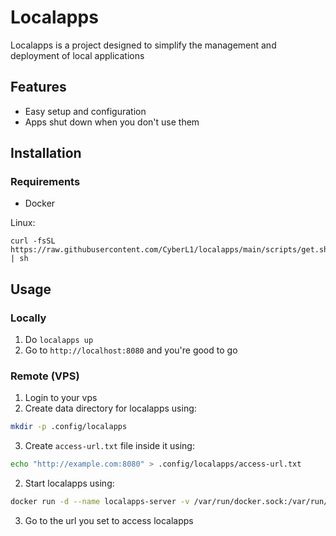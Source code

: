 # Localapps

Localapps is a project designed to simplify the management and deployment of local applications

## Features

- Easy setup and configuration
- Apps shut down when you don't use them

## Installation

### Requirements
 - Docker

Linux:
  ```
  curl -fsSL https://raw.githubusercontent.com/CyberL1/localapps/main/scripts/get.sh | sh
  ```

## Usage

### Locally

1. Do `localapps up`
2. Go to `http://localhost:8080` and you're good to go

### Remote (VPS)

1. Login to your vps
2. Create data directory for localapps using:
  ```bash
  mkdir -p .config/localapps
  ```

3. Create `access-url.txt` file inside it using:
  ```bash
  echo "http://example.com:8080" > .config/localapps/access-url.txt
  ```

2. Start localapps using:
  ```bash
  docker run -d --name localapps-server -v /var/run/docker.sock:/var/run/docker.sock -v .config/localapps:/root/.config/localapps -p 8080:8080 ghcr.io/cyberl1/localapps
  ```

3. Go to the url you set to access localapps
